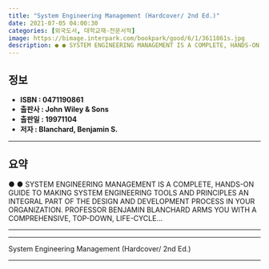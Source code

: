 ```yaml
---
title: "System Engineering Management (Hardcover/ 2nd Ed.)"
date: 2021-07-05 04:00:30
categories: [외국도서, 대학교재-전문서적]
image: https://bimage.interpark.com/bookpark/good/6/1/3611861s.jpg
description: ● ● SYSTEM ENGINEERING MANAGEMENT IS A COMPLETE, HANDS-ON GUIDE TO MAKING SYSTEM ENGINEERING TOOLS AND PRINCIPLES AN INTEGRAL PART OF THE DESIGN AND DEVELOPME
---
```


## **정보**

- **ISBN : 0471190861**
- **출판사 : John Wiley & Sons**
- **출판일 : 19971104**
- **저자 : Blanchard, Benjamin S.**

------



## **요약**

●  ●  SYSTEM ENGINEERING MANAGEMENT IS A COMPLETE, HANDS-ON GUIDE TO MAKING SYSTEM ENGINEERING TOOLS AND PRINCIPLES AN INTEGRAL PART OF THE DESIGN AND DEVELOPMENT PROCESS IN YOUR ORGANIZATION. PROFESSOR BENJAMIN BLANCHARD ARMS YOU WITH A COMPREHENSIVE, TOP-DOWN, LIFE-CYCLE... 

------



------


System Engineering Management (Hardcover/ 2nd Ed.) 

------



